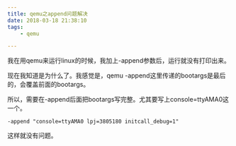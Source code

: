 ```yaml
---
title: qemu之append问题解决
date: 2018-03-18 21:38:10
tags:
	- qemu

---
```




我在用qemu来运行linux的时候，我加上-append参数后，运行就没有打印出来。

现在我知道是为什么了。我感觉是，qemu -append这里传递的bootargs是最后的，会覆盖前面的bootargs。

所以，需要在-append后面把bootargs写完整。尤其要写上console=ttyAMA0这一个。

```
-append "console=ttyAMA0 lpj=3805180 initcall_debug=1"
```

这样就没有问题。

